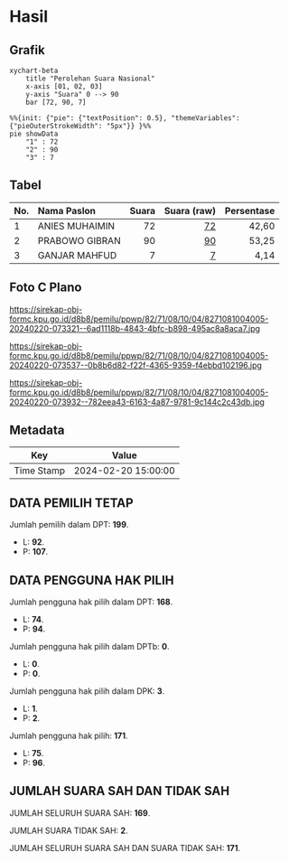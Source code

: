 # Hasil

## Grafik

```mermaid
xychart-beta
    title "Perolehan Suara Nasional"
    x-axis [01, 02, 03]
    y-axis "Suara" 0 --> 90
    bar [72, 90, 7]
```

```mermaid
%%{init: {"pie": {"textPosition": 0.5}, "themeVariables": {"pieOuterStrokeWidth": "5px"}} }%%
pie showData
    "1" : 72
    "2" : 90
    "3" : 7
```

## Tabel

| No. | Nama Paslon    | Suara | Suara (raw) | Persentase |
|:--- |:-------------- | -----:| -----------:| ----------:|
| 1   | ANIES MUHAIMIN | 72    | [72][p-1]   | 42,60      |
| 2   | PRABOWO GIBRAN | 90    | [90][p-2]   | 53,25      |
| 3   | GANJAR MAHFUD  | 7     | [7][p-3]    | 4,14       |


[p-1]: https://github.com/gigit-pemilu/pemilu-2024/blob/main/pilpres/hitung-suara/sub/82-maluku-utara/sub/71-kota-ternate/sub/08-ternate-barat/sub/1004-sulamadaha/sub/005-tps/sub/paslon-1.txt
[p-2]: https://github.com/gigit-pemilu/pemilu-2024/blob/main/pilpres/hitung-suara/sub/82-maluku-utara/sub/71-kota-ternate/sub/08-ternate-barat/sub/1004-sulamadaha/sub/005-tps/sub/paslon-2.txt
[p-3]: https://github.com/gigit-pemilu/pemilu-2024/blob/main/pilpres/hitung-suara/sub/82-maluku-utara/sub/71-kota-ternate/sub/08-ternate-barat/sub/1004-sulamadaha/sub/005-tps/sub/paslon-3.txt

## Foto C Plano

https://sirekap-obj-formc.kpu.go.id/d8b8/pemilu/ppwp/82/71/08/10/04/8271081004005-20240220-073321--6ad1118b-4843-4bfc-b898-495ac8a8aca7.jpg

https://sirekap-obj-formc.kpu.go.id/d8b8/pemilu/ppwp/82/71/08/10/04/8271081004005-20240220-073537--0b8b6d82-f22f-4365-9359-f4ebbd102196.jpg

https://sirekap-obj-formc.kpu.go.id/d8b8/pemilu/ppwp/82/71/08/10/04/8271081004005-20240220-073932--782eea43-6163-4a87-9781-9c144c2c43db.jpg


## Metadata

| Key        | Value               |
| ---------- | ------------------- |
| Time Stamp | 2024-02-20 15:00:00 |


## DATA PEMILIH TETAP

Jumlah pemilih dalam DPT: **199**.
 * L: **92**.
 * P: **107**.

## DATA PENGGUNA HAK PILIH

Jumlah pengguna hak pilih dalam DPT: **168**.
 * L: **74**.
 * P: **94**.

Jumlah pengguna hak pilih dalam DPTb: **0**.
 * L: **0**.
 * P: **0**.

Jumlah pengguna hak pilih dalam DPK: **3**.
 * L: **1**.
 * P: **2**.

Jumlah pengguna hak pilih: **171**.
 * L: **75**.
 * P: **96**.

## JUMLAH SUARA SAH DAN TIDAK SAH

JUMLAH SELURUH SUARA SAH: **169**.

JUMLAH SUARA TIDAK SAH: **2**.

JUMLAH SELURUH SUARA SAH DAN SUARA TIDAK SAH: **171**.


